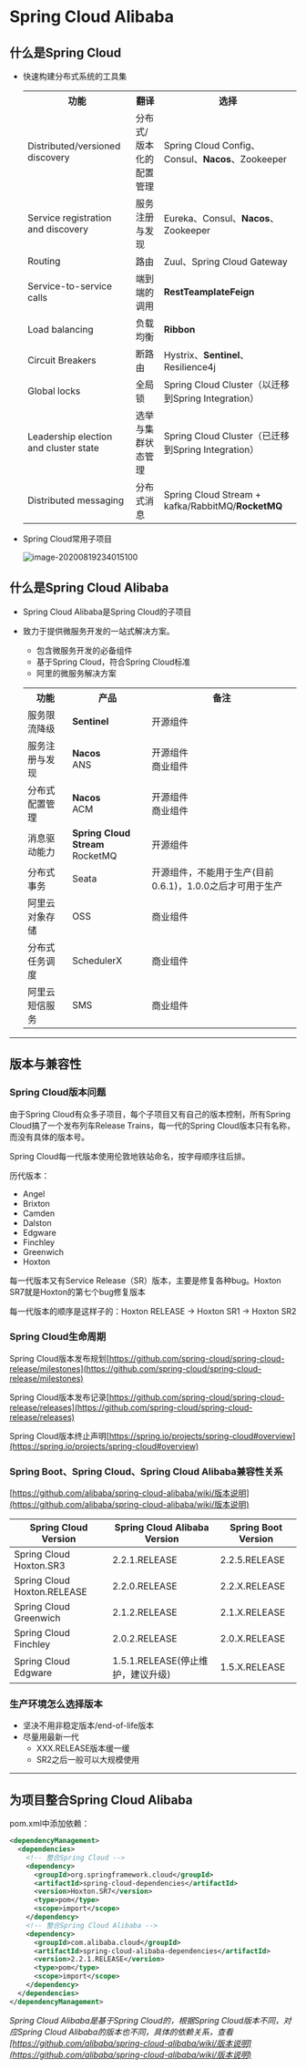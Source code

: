 # Spring Cloud Alibaba

## 什么是Spring Cloud

- 快速构建分布式系统的工具集

  <table>
  	<tr>
    	<th>功能</th>
      <th>翻译</th>
      <th>选择</th>
    </tr>
    	<tr>
    	<td>Distributed/versioned<br>discovery</td>
      <td>分布式/版本化的配置<br>管理</td>
        <td>Spring Cloud Config、Consul、<b>Nacos</b>、Zookeeper</td>
    </tr>
    <tr>
    	<td>Service registration and discovery</td>
      <td>服务注册与发现</td>
      <td>Eureka、Consul、<b>Nacos</b>、Zookeeper</td>
    </tr>
    <tr>
    	<td>Routing</td>
      <td>路由</td>
      <td>Zuul、Spring Cloud Gateway</td>
    </tr>
    <tr>
    	<td>Service-to-service calls</td>
      <td>端到端的调用</td>
      <td><b>RestTeamplate</b><b>Feign</b></td>
    </tr>
    <tr>
    	<td>Load balancing</td>
      <td>负载均衡</td>
      <td><b>Ribbon</b></td>
    </tr>
    <tr>
    	<td>Circuit Breakers</td>
      <td>断路由</td>
      <td>Hystrix、<b>Sentinel</b>、Resilience4j</td>
    </tr>
    <tr>
    	<td>Global locks</td>
      <td>全局锁</td>
      <td>Spring Cloud Cluster（以迁移到Spring Integration）</td>
    </tr>
    <tr>
    	<td>Leadership election and cluster state</td>
      <td>选举与集群状态管理</td>
      <td>Spring Cloud Cluster（已迁移到Spring Integration）</td>
    </tr>
    <tr>
    	<td>Distributed messaging</td>
      <td>分布式消息</td>
      <td>Spring Cloud Stream + kafka/RabbitMQ/<b>RocketMQ</b></td>
    </tr>
  </table>

- Spring Cloud常用子项目

  ![image-20200819234015100](https://images.shiguangping.com/imgs/20200819234015.png)



## 什么是Spring Cloud Alibaba

- Spring Cloud Alibaba是Spring Cloud的子项目

- 致力于提供微服务开发的一站式解决方案。

  - 包含微服务开发的必备组件
  - 基于Spring Cloud，符合Spring Cloud标准
  - 阿里的微服务解决方案

  <table>
  	<tr>
    	<th>功能</th>
      <th>产品</th>
      <th>备注</th>
    </tr>
    	<tr>
    	<td>服务限流降级</td>
      <td><b>Sentinel</b></td>
      <td>开源组件</td>
    </tr>
      </tr>
    	<tr>
    	<td>服务注册与发现</td>
      <td><b>Nacos</b><br>ANS</td>
      <td>开源组件<br>商业组件</td>
    </tr>
  <tr>
  	<td>分布式配置管理</td>
    <td><b>Nacos</b><br>ACM</td>
    <td>开源组件<br>商业组件</td>
  </tr>
  <tr>
  	<td>消息驱动能力</td>
    <td><b>Spring Cloud Stream</b><br>RocketMQ</td>
    <td>开源组件</td>
  </tr>
  <tr>
  	<td>分布式事务</td>
    <td>Seata</td>
    <td>开源组件，不能用于生产(目前0.6.1)，1.0.0之后才可用于生产</td>
  </tr>
  <tr>
  	<td>阿里云对象存储</td>
    <td>OSS</td>
    <td>商业组件</td>
  </tr>
  <tr>
  	<td>分布式任务调度</td>
    <td>SchedulerX</td>
    <td>商业组件</td>
  </tr>
  <tr>
  	<td>阿里云短信服务</td>
    <td>SMS</td>
    <td>商业组件</td>
  </tr>
  </table>
  
  

---

## 版本与兼容性

### Spring Cloud版本问题

由于Spring Cloud有众多子项目，每个子项目又有自己的版本控制，所有Spring Cloud搞了一个发布列车Release Trains，每一代的Spring Cloud版本只有名称，而没有具体的版本号。

Spring Cloud每一代版本使用伦敦地铁站命名，按字母顺序往后排。

历代版本：

- Angel
- Brixton
- Camden
- Dalston
- Edgware
- Finchley
- Greenwich
- Hoxton

每一代版本又有Service Release（SR）版本，主要是修复各种bug。Hoxton SR7就是Hoxton的第七个bug修复版本

每一代版本的顺序是这样子的：Hoxton RELEASE -> Hoxton SR1 -> Hoxton SR2



### Spring Cloud生命周期

Spring Cloud版本发布规划[https://github.com/spring-cloud/spring-cloud-release/milestones](https://github.com/spring-cloud/spring-cloud-release/milestones)

Spring Cloud版本发布记录[https://github.com/spring-cloud/spring-cloud-release/releases](https://github.com/spring-cloud/spring-cloud-release/releases)

Spring Cloud版本终止声明[https://spring.io/projects/spring-cloud#overview](https://spring.io/projects/spring-cloud#overview)



### Spring Boot、Spring Cloud、Spring Cloud Alibaba兼容性关系

[https://github.com/alibaba/spring-cloud-alibaba/wiki/版本说明](https://github.com/alibaba/spring-cloud-alibaba/wiki/版本说明)

| Spring Cloud Version        | Spring Cloud Alibaba Version      | Spring Boot Version |
| --------------------------- | --------------------------------- | ------------------- |
| Spring Cloud Hoxton.SR3     | 2.2.1.RELEASE                     | 2.2.5.RELEASE       |
| Spring Cloud Hoxton.RELEASE | 2.2.0.RELEASE                     | 2.2.X.RELEASE       |
| Spring Cloud Greenwich      | 2.1.2.RELEASE                     | 2.1.X.RELEASE       |
| Spring Cloud Finchley       | 2.0.2.RELEASE                     | 2.0.X.RELEASE       |
| Spring Cloud Edgware        | 1.5.1.RELEASE(停止维护，建议升级) | 1.5.X.RELEASE       |



### 生产环境怎么选择版本

- 坚决不用非稳定版本/end-of-life版本
- 尽量用最新一代
  - XXX.RELEASE版本缓一缓
  - SR2之后一般可以大规模使用

---

## 为项目整合Spring Cloud Alibaba

pom.xml中添加依赖：

```xml
<dependencyManagement>
  <dependencies>
    <!-- 整合Spring Cloud -->
    <dependency>
      <groupId>org.springframework.cloud</groupId>
      <artifactId>spring-cloud-dependencies</artifactId>
      <version>Hoxton.SR7</version>
      <type>pom</type>
      <scope>import</scope>
    </dependency>
    <!-- 整合Spring Cloud Alibaba -->
    <dependency>
      <groupId>com.alibaba.cloud</groupId>
      <artifactId>spring-cloud-alibaba-dependencies</artifactId>
      <version>2.2.1.RELEASE</version>
      <type>pom</type>
      <scope>import</scope>
    </dependency>
  </dependencies>
</dependencyManagement>
```

*Spring Cloud Alibaba是基于Spring Cloud的，根据Spring Cloud版本不同，对应Spring Cloud Alibaba的版本也不同，具体的依赖关系，查看[https://github.com/alibaba/spring-cloud-alibaba/wiki/版本说明](https://github.com/alibaba/spring-cloud-alibaba/wiki/版本说明)*

